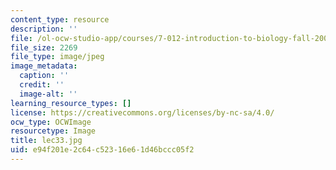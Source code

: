 ```yaml
---
content_type: resource
description: ''
file: /ol-ocw-studio-app/courses/7-012-introduction-to-biology-fall-2004/e94f201e2c64c52316e61d46bccc05f2_lec33.jpg
file_size: 2269
file_type: image/jpeg
image_metadata:
  caption: ''
  credit: ''
  image-alt: ''
learning_resource_types: []
license: https://creativecommons.org/licenses/by-nc-sa/4.0/
ocw_type: OCWImage
resourcetype: Image
title: lec33.jpg
uid: e94f201e-2c64-c523-16e6-1d46bccc05f2
---
```

